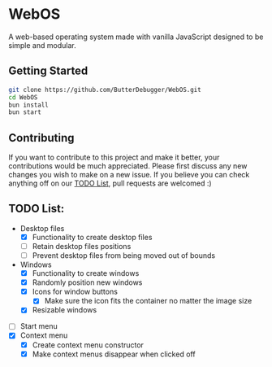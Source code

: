 # WebOS

A web-based operating system made with vanilla JavaScript designed to be simple and modular.

## Getting Started

```sh
git clone https://github.com/ButterDebugger/WebOS.git
cd WebOS
bun install
bun start
```

## Contributing

If you want to contribute to this project and make it better, your contributions would be much appreciated. Please first discuss any new changes you wish to make on a new issue. If you believe you can check anything off on our [TODO List](#todo-list), pull requests are welcomed :)

## TODO List:

-   Desktop files
    -   [x] Functionality to create desktop files
    -   [ ] Retain desktop files positions
    -   [ ] Prevent desktop files from being moved out of bounds
-   Windows
    -   [x] Functionality to create windows
    -   [x] Randomly position new windows
    -   [x] Icons for window buttons
        -   [x] Make sure the icon fits the container no matter the image size
    -   [x] Resizable windows
-   [ ] Start menu
-   [x] Context menu
    -   [x] Create context menu constructor
    -   [x] Make context menus disappear when clicked off
